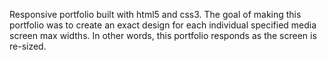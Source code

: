 Responsive portfolio built with html5 and css3.  The goal of making this portfolio was to create an exact design for each individual specified media screen max widths.  In other words, this portfolio responds as the screen is re-sized.
